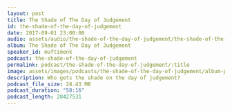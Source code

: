 ```yaml
---
layout: post
title: The Shade of The Day of Judgement
id: the-shade-of-the-day-of-judgement
date: 2017-09-01 23:00:00
audio: assets/audio/the-shade-of-the-day-of-judgement/the-shade-of-the-day-of-judgement.mp3
album: The Shade of The Day of Judgement
speaker_id: muftimenk
podcast: the-shade-of-the-day-of-judgement
permalink: podcast/the-shade-of-the-day-of-judgement/:title
image: assets/images/podcasts/the-shade-of-the-day-of-judgement/album-picture-small.jpg
description: Who gets the shade on the day of judgement?
podcast_file_size: 28.43 MB
podcast_duration: "58:16"
podcast_length: 28427531
---
```

